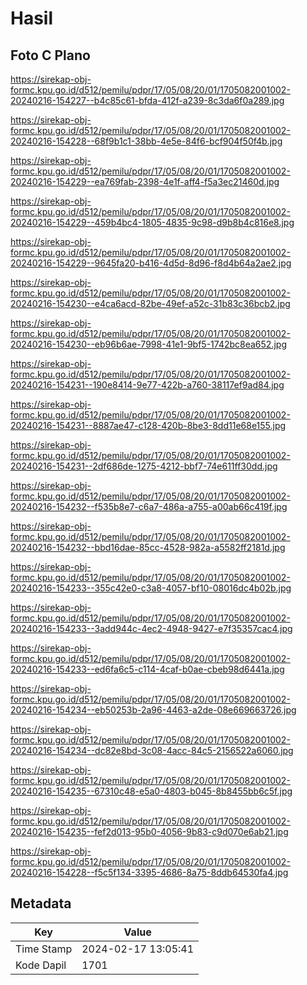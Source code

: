 # Hasil

## Foto C Plano

https://sirekap-obj-formc.kpu.go.id/d512/pemilu/pdpr/17/05/08/20/01/1705082001002-20240216-154227--b4c85c61-bfda-412f-a239-8c3da6f0a289.jpg

https://sirekap-obj-formc.kpu.go.id/d512/pemilu/pdpr/17/05/08/20/01/1705082001002-20240216-154228--68f9b1c1-38bb-4e5e-84f6-bcf904f50f4b.jpg

https://sirekap-obj-formc.kpu.go.id/d512/pemilu/pdpr/17/05/08/20/01/1705082001002-20240216-154229--ea769fab-2398-4e1f-aff4-f5a3ec21460d.jpg

https://sirekap-obj-formc.kpu.go.id/d512/pemilu/pdpr/17/05/08/20/01/1705082001002-20240216-154229--459b4bc4-1805-4835-9c98-d9b8b4c816e8.jpg

https://sirekap-obj-formc.kpu.go.id/d512/pemilu/pdpr/17/05/08/20/01/1705082001002-20240216-154229--9645fa20-b416-4d5d-8d96-f8d4b64a2ae2.jpg

https://sirekap-obj-formc.kpu.go.id/d512/pemilu/pdpr/17/05/08/20/01/1705082001002-20240216-154230--e4ca6acd-82be-49ef-a52c-31b83c36bcb2.jpg

https://sirekap-obj-formc.kpu.go.id/d512/pemilu/pdpr/17/05/08/20/01/1705082001002-20240216-154230--eb96b6ae-7998-41e1-9bf5-1742bc8ea652.jpg

https://sirekap-obj-formc.kpu.go.id/d512/pemilu/pdpr/17/05/08/20/01/1705082001002-20240216-154231--190e8414-9e77-422b-a760-38117ef9ad84.jpg

https://sirekap-obj-formc.kpu.go.id/d512/pemilu/pdpr/17/05/08/20/01/1705082001002-20240216-154231--8887ae47-c128-420b-8be3-8dd11e68e155.jpg

https://sirekap-obj-formc.kpu.go.id/d512/pemilu/pdpr/17/05/08/20/01/1705082001002-20240216-154231--2df686de-1275-4212-bbf7-74e611ff30dd.jpg

https://sirekap-obj-formc.kpu.go.id/d512/pemilu/pdpr/17/05/08/20/01/1705082001002-20240216-154232--f535b8e7-c6a7-486a-a755-a00ab66c419f.jpg

https://sirekap-obj-formc.kpu.go.id/d512/pemilu/pdpr/17/05/08/20/01/1705082001002-20240216-154232--bbd16dae-85cc-4528-982a-a5582ff2181d.jpg

https://sirekap-obj-formc.kpu.go.id/d512/pemilu/pdpr/17/05/08/20/01/1705082001002-20240216-154233--355c42e0-c3a8-4057-bf10-08016dc4b02b.jpg

https://sirekap-obj-formc.kpu.go.id/d512/pemilu/pdpr/17/05/08/20/01/1705082001002-20240216-154233--3add944c-4ec2-4948-9427-e7f35357cac4.jpg

https://sirekap-obj-formc.kpu.go.id/d512/pemilu/pdpr/17/05/08/20/01/1705082001002-20240216-154233--ed6fa6c5-c114-4caf-b0ae-cbeb98d6441a.jpg

https://sirekap-obj-formc.kpu.go.id/d512/pemilu/pdpr/17/05/08/20/01/1705082001002-20240216-154234--eb50253b-2a96-4463-a2de-08e669663726.jpg

https://sirekap-obj-formc.kpu.go.id/d512/pemilu/pdpr/17/05/08/20/01/1705082001002-20240216-154234--dc82e8bd-3c08-4acc-84c5-2156522a6060.jpg

https://sirekap-obj-formc.kpu.go.id/d512/pemilu/pdpr/17/05/08/20/01/1705082001002-20240216-154235--67310c48-e5a0-4803-b045-8b8455bb6c5f.jpg

https://sirekap-obj-formc.kpu.go.id/d512/pemilu/pdpr/17/05/08/20/01/1705082001002-20240216-154235--fef2d013-95b0-4056-9b83-c9d070e6ab21.jpg

https://sirekap-obj-formc.kpu.go.id/d512/pemilu/pdpr/17/05/08/20/01/1705082001002-20240216-154228--f5c5f134-3395-4686-8a75-8ddb64530fa4.jpg


## Metadata

| Key        | Value               |
| ---------- | ------------------- |
| Time Stamp | 2024-02-17 13:05:41 |
| Kode Dapil | 1701                |



